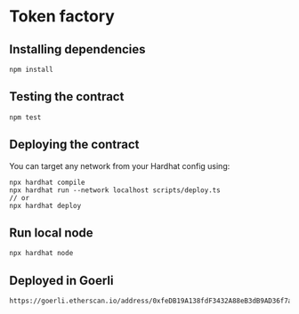 # Token factory

## Installing dependencies

```
npm install
```

## Testing the contract

```
npm test
```

## Deploying the contract

You can target any network from your Hardhat config using:

```
npx hardhat compile
npx hardhat run --network localhost scripts/deploy.ts
// or
npx hardhat deploy
```

## Run local node

```
npx hardhat node
```

## Deployed in Goerli

```
https://goerli.etherscan.io/address/0xfeDB19A138fdF3432A88eB3dB9AD36f7aed073B0
```
